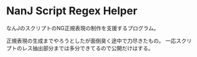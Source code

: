 # NanJ Script Regex Helper

なんJのスクリプトのNG正規表現の制作を支援するプログラム。

正規表現の生成までやろうとしたが面倒臭く途中で力尽きたもの。
一応スクリプトのレス抽出部分までは多分できてるので公開だけはする。
